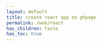 ```yaml
---
layout: default
title: create react app on ghpage
permalink: /web/react
has_children: fasle
has_toc: true
---
```

